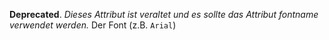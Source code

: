 __Deprecated__. *Dieses Attribut ist veraltet und es sollte das Attribut fontname verwendet werden.*
Der Font (z.B. `Arial`)